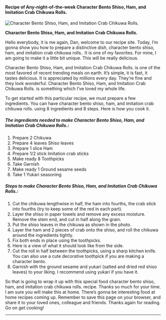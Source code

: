             

#### Recipe of Any-night-of-the-week Character Bento Shiso, Ham, and Imitation Crab Chikuwa Rolls.

![Character Bento Shiso, Ham, and Imitation Crab Chikuwa Rolls.](https://img-global.cpcdn.com/recipes/4801289910222848/751x532cq70/character-bento-shiso-ham-and-imitation-crab-chikuwa-rolls-recipe-main-photo.jpg)

**Character Bento Shiso, Ham, and Imitation Crab Chikuwa Rolls.**

Hello everybody, it is me again, Dan, welcome to our recipe site. Today, I’m gonna show you how to prepare a distinctive dish, character bento shiso, ham, and imitation crab chikuwa rolls.. It is one of my favorites. For mine, I am going to make it a little bit unique. This will be really delicious.

Character Bento Shiso, Ham, and Imitation Crab Chikuwa Rolls. is one of the most favored of recent trending meals on earth. It’s simple, it is fast, it tastes delicious. It is appreciated by millions every day. They’re fine and they look wonderful. Character Bento Shiso, Ham, and Imitation Crab Chikuwa Rolls. is something which I’ve loved my whole life.

To get started with this particular recipe, we must prepare a few ingredients. You can have character bento shiso, ham, and imitation crab chikuwa rolls. using 8 ingredients and 8 steps. Here is how you cook it.

##### The ingredients needed to make Character Bento Shiso, Ham, and Imitation Crab Chikuwa Rolls.:

1.  Prepare 2 Chikuwa
2.  Prepare 4 leaves Shiso leaves
3.  Prepare 1 slice Ham
4.  Prepare 1/2 stick Imitation crab sticks
5.  Make ready 8 Toothpicks
6.  Take Garnish
7.  Make ready 1 Ground sesame seeds
8.  Take 1 Yukari seasoning

##### Steps to make Character Bento Shiso, Ham, and Imitation Crab Chikuwa Rolls.:

1.  Cut the chikuwa lengthwise in half, the ham into fourths, the crab stick into fourths (try to keep some of the red in each part).
2.  Layer the shiso in paper towels and remove any excess moisture. Remove the stem end, and cut in half along the grain.
3.  Put the shiso leaves in the chikuwa as shown in the photo.
4.  Layer the ham and 2 pieces of crab onto the shiso, and roll the chikuwa around the ingredients tightly.
5.  Fix both ends in place using the toothpicks.
6.  Here is a view of what it should look like from the side.
7.  Cut the roll in half between the toothpicks, using a sharp kitchen knife. You can also use a cute decorative toothpick if you are making a character bento.
8.  Garnish with the ground sesame and yukari (salted and dried red shiso leaves) to your liking. I recommend using yukari if you have it.

So that is going to wrap it up with this special food character bento shiso, ham, and imitation crab chikuwa rolls. recipe. Thanks so much for your time. I am sure you will make this at home. There’s gonna be interesting food at home recipes coming up. Remember to save this page on your browser, and share it to your loved ones, colleague and friends. Thanks again for reading. Go on get cooking!

* * *